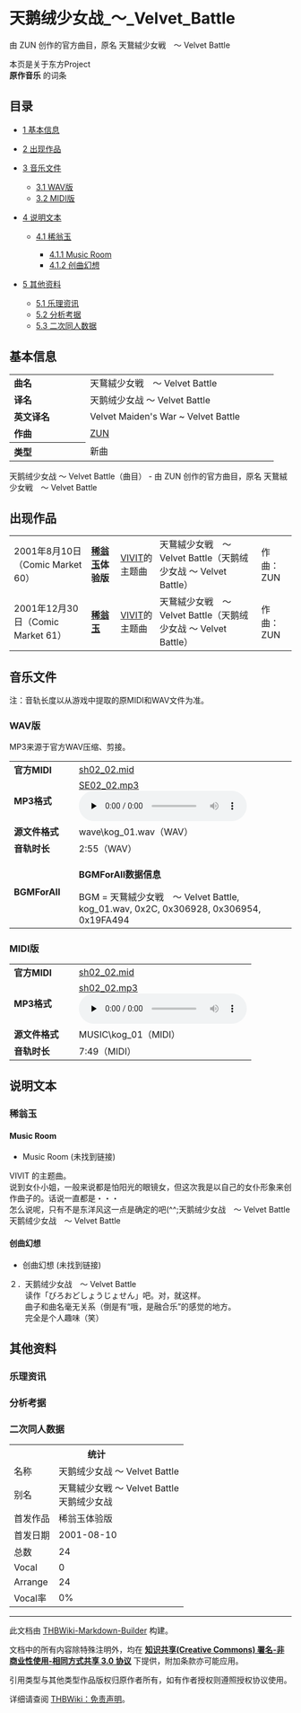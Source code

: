 # 天鹅绒少女战_～_Velvet_Battle

<!-- source html: G:\repos\THBWiki-Markdown-Builder\THBWikiMarkdown\Temp\main\1\1c\ns0%3A%E5%A4%A9%E9%B9%85%E7%BB%92%E5%B0%91%E5%A5%B3%E6%88%98_%EF%BD%9E_Velvet_Battle.html -->

由 ZUN 创作的官方曲目，原名 天鵞絨少女戦　～ Velvet Battle

本页是关于东方Project  
 **原作音乐** 的词条
## 目录

- [1 基本信息](#基本信息)
- [2 出现作品](#出现作品)
- [3 音乐文件](#音乐文件)

  - [3.1 WAV版](#WAV版)
  - [3.2 MIDI版](#MIDI版)



- [4 说明文本](#说明文本)

  - [4.1 稀翁玉](#稀翁玉)

    - [4.1.1 Music Room](#Music_Room)
    - [4.1.2 创曲幻想](#创曲幻想)






- [5 其他资料](#其他资料)

  - [5.1 乐理资讯](#乐理资讯)
  - [5.2 分析考据](#分析考据)
  - [5.3 二次同人数据](#二次同人数据)







## 基本信息

<table><tbody><tr><td style="width:120px"><b>曲名</b></td><td style="width:320px">天鵞絨少女戦　～ Velvet Battle</td></tr><tr><td><b>译名</b></td><td>天鹅绒少女战 ～ Velvet Battle</td></tr><tr><td><b>英文译名</b></td><td>Velvet Maiden's War ~ Velvet Battle</td></tr><tr><td><b>作曲</b></td><td><a href="./ZUN.md" title="ZUN">ZUN</a></td></tr><tr><th style="text-align: left;"><b>类型</b></th><td>新曲</td></tr></tbody></table>

天鹅绒少女战 ～ Velvet Battle（曲目） - 由 ZUN 创作的官方曲目，原名 天鵞絨少女戦　～ Velvet Battle
## 出现作品

<table>
<tbody><tr><td>2001年8月10日（Comic Market 60）</td><td><b><a href="./稀翁玉.md" title="稀翁玉">稀翁玉</a>体验版</b></td><td><a href="./VIVIT.md" title="VIVIT">VIVIT</a>的主题曲</td><td style="padding-left:5px;">天鵞絨少女戦　～ Velvet Battle（天鹅绒少女战 ～ Velvet Battle）</td><td style="padding-left:10px;">作曲：ZUN</td></tr>
<tr><td>2001年12月30日（Comic Market 61）</td><td><b><a href="./稀翁玉.md" title="稀翁玉">稀翁玉</a></b></td><td><a href="./VIVIT.md" title="VIVIT">VIVIT</a>的主题曲</td><td style="padding-left:5px;">天鵞絨少女戦　～ Velvet Battle（天鹅绒少女战 ～ Velvet Battle）</td><td style="padding-left:10px;">作曲：ZUN</td></tr>
</tbody></table>


## 音乐文件
  
注：音轨长度以从游戏中提取的原MIDI和WAV文件为准。
  

### WAV版
  
MP3来源于官方WAV压缩、剪接。
  


<table><tbody><tr class="mw-empty-elt"></tr><tr><td width="100"><b>官方MIDI</b></td><td><a href="./文件-sh02_02.mid.md" title="文件:sh02 02.mid">sh02_02.mid</a></td></tr><tr><td><b>MP3格式</b></td><td><a href="./文件-SE02_02.mp3.md" title="文件:SE02 02.mp3">SE02_02.mp3</a><br><audio src="https://upload.thwiki.cc/c/c5/SE02_02.mp3" loop="" controls="" preload="none"></audio></td></tr><tr><td><b>源文件格式</b></td><td>wave\kog_01.wav（WAV）</td></tr><tr><td><b>音轨时长</b></td><td>2:55（WAV）</td></tr><tr><td><b>BGMForAll</b></td><td><div class="mw-collapsible mw-collapsed">
<p><b>BGMForAll数据信息</b>
</p>
<div class="mw-collapsible-content">BGM = 天鵞絨少女戦　～ Velvet Battle, kog_01.wav, 0x2C, 0x306928, 0x306954, 0x19FA494</div>
</div>
</td></tr></tbody></table>


### MIDI版

<table><tbody><tr class="mw-empty-elt"></tr><tr><td width="100"><b>官方MIDI</b></td><td><a href="./文件-sh02_02.mid.md" title="文件:sh02 02.mid">sh02_02.mid</a></td></tr><tr><td><b>MP3格式</b></td><td><a href="./文件-sh02_02.mp3.md" title="文件:sh02 02.mp3">sh02_02.mp3</a><br><audio src="https://upload.thwiki.cc/c/cf/sh02_02.mp3" loop="" controls="" preload="none"></audio></td></tr><tr><td><b>源文件格式</b></td><td>MUSIC\kog_01（MIDI）</td></tr><tr><td><b>音轨时长</b></td><td>7:49（MIDI）</td></tr></tbody></table>


## 说明文本
### 稀翁玉
#### Music Room
- Music Room (未找到链接)

VIVIT 的主题曲。  
说到女仆小姐，一般来说都是怕阳光的眼镜女，但这次我是以自己的女仆形象来创作曲子的。话说一直都是・・・  
怎么说呢，只有不是东洋风这一点是确定的吧(^^;天鹅绒少女战　～ Velvet Battle天鹅绒少女战　～ Velvet Battle
#### 创曲幻想
- 创曲幻想 (未找到链接)

２．天鹅绒少女战　～ Velvet Battle  
　　读作「びろおどしょうじょせん」吧。对，就这样。  
　　曲子和曲名毫无关系（倒是有“哦，是融合乐”的感觉的地方。  
　　完全是个人趣味（笑）
## 其他资料
### 乐理资讯
### 分析考据
### 二次同人数据

<table><tbody><tr><th colspan="2">统计</th></tr>
<tr><td>名称</td><td>天鹅绒少女战 ～ Velvet Battle</td></tr>
<tr><td>别名</td><td>天鵞絨少女戦 ～ Velvet Battle<br>天鹅绒少女战</td></tr>
<tr><td>首发作品</td><td>稀翁玉体验版</td></tr>
<tr><td>首发日期</td><td>2001-08-10</td></tr>
<tr><td>总数</td><td>24</td></tr>
<tr><td>Vocal</td><td>0</td></tr>
<tr><td>Arrange</td><td>24</td></tr>
<tr><td>Vocal率</td><td>0%</td></tr>
</tbody></table>




  
  

  





---

此文档由 [THBWiki-Markdown-Builder](https://github.com/Delsin-Yu/THBWiki-Markdown-Builder) 构建。

文档中的所有内容除特殊注明外，均在 [**知识共享(Creative Commons) 署名-非商业性使用-相同方式共享 3.0 协议**](https://creativecommons.org/licenses/by-sa/3.0/deed.zh-hans) 下提供，附加条款亦可能应用。

引用类型与其他类型作品版权归原作者所有，如有作者授权则遵照授权协议使用。

详细请查阅 [THBWiki：免责声明](https://thbwiki.cc/THBWiki:%E5%85%8D%E8%B4%A3%E5%A3%B0%E6%98%8E)。

